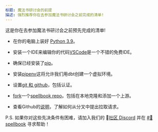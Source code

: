 ```yaml
---
标题: 魔法书研讨会的前提
描述: 强烈推荐你在去参加魔法书研讨会之前完成的清单!
---
```


这是你在去参加魔法书研讨会之前预先完成的清单!

- 在你的电脑上装好 [Python 3.9](https://realpython.com/installing-python/)。
- 安装一个IDE来编辑你的代码[VSCode](https://code.visualstudio.com/)是一个不错的免费IDE。

- 确保已经安装了[pip](https://pip.pypa.io/en/stable/installation/)。

- 安装[pipenv](https://pypi.org/project/pipenv/)这将允许我们用dbt创建一个虚拟环境。

- 设置[git 和 github](https://docs.github.com/en/get-started/quickstart/set-up-git)，包括认证。

-  [fork](https://docs.github.com/en/get-started/quickstart/fork-a-repo)一个[spellbook repo](https://github.com/duneanalytics/spellbook)。包括在本地克隆和添加一个上游。

- 查看Github的[说明](https://docs.github.com/en/pull-requests/collaborating-with-pull-requests/proposing-changes-to-your-work-with-pull-requests/creating-a-pull-request-from-a-fork)，了解如何从分叉中提出拉取请求。

P.S. 如果你对这些先决条件有困难，请加入我们的 🧙[社区 Discord](https://discord.gg/BJBHFR6sdy) 并在 [#📜spellbook](https://discord.com/channels/757637422384283659/999683200563564655) 寻求帮助！
